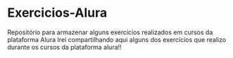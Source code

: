 <h1>Exercicios-Alura</h1>
Repositório para armazenar alguns exercícios realizados em cursos da plataforma Alura
Irei compartilhando aqui alguns dos exercícios que realizo durante os cursos da plataforma alura!!
